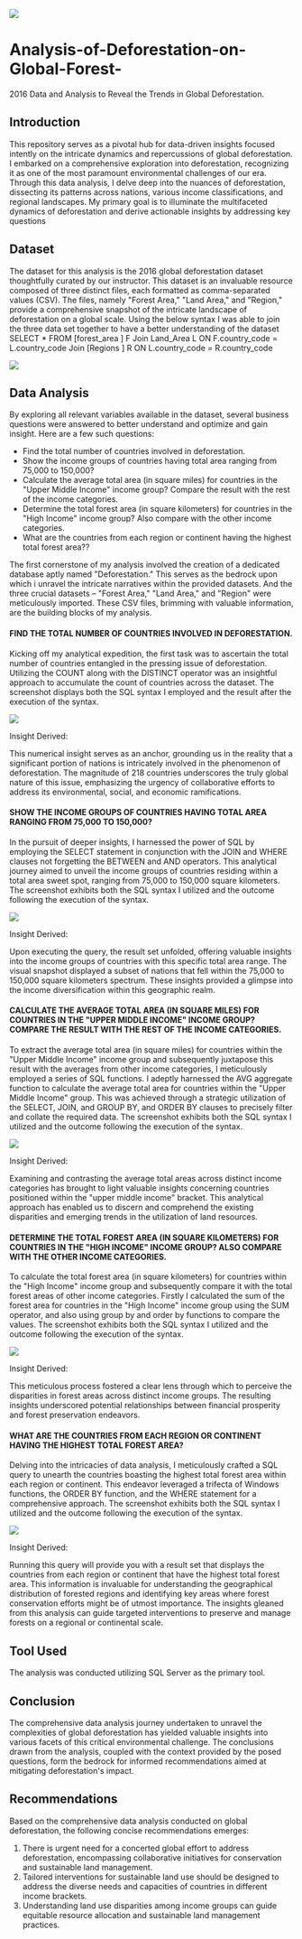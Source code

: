 ![](Deforest1.jpg)
# Analysis-of-Deforestation-on-Global-Forest-
2016 Data and Analysis to Reveal the Trends in Global Deforestation.

## Introduction
This repository serves as a pivotal hub for data-driven insights focused intently on the intricate dynamics and repercussions of global deforestation. I embarked on a comprehensive exploration into deforestation, recognizing it as one of the most paramount environmental challenges of our era. Through this data analysis, I delve deep into the nuances of deforestation, dissecting its patterns across nations, various income classifications, and regional landscapes. My primary goal is to illuminate the multifaceted dynamics of deforestation and derive actionable insights by addressing key questions

## Dataset 
The dataset for this analysis is the 2016 global deforestation dataset thoughtfully curated by our instructor. This dataset is an invaluable resource composed of three distinct files, each formatted as comma-separated values (CSV). The files, namely "Forest Area," "Land Area," and "Region," provide a comprehensive snapshot of the intricate landscape of deforestation on a global scale.  Using the below syntax I was able to join the three data set together to have a better understanding of the dataset 
SELECT * FROM [forest_area ] F Join Land_Area L ON F.country_code = L.country_code Join [Regions ] R ON L.country_code = R.country_code

![](Dataset.jpg)

## Data Analysis 
By exploring all relevant variables available in the dataset, several business questions were answered to better understand and optimize and gain insight. Here are a few such questions:
-	Find the total number of countries involved in deforestation. 
-	Show the income groups of countries having total area ranging from 75,000 to 150,000?
-	Calculate the average total area (in square miles) for countries in the "Upper Middle Income" income group?  Compare the result with the rest of the income categories.
-	Determine the total forest area (in square kilometers) for countries in the "High Income" income group? Also compare with the other income categories. 
-	What are the countries from each region or continent having the highest total forest area?? 

The first cornerstone of my analysis involved the creation of a dedicated database aptly named "Deforestation." This serves as the bedrock upon which i unravel the intricate narratives within the provided datasets.  And the three crucial datasets – "Forest Area," "Land Area," and "Region"   were meticulously imported. These CSV files, brimming with valuable information, are the building blocks of my analysis. 

#### FIND THE TOTAL NUMBER OF COUNTRIES INVOLVED IN DEFORESTATION.
  
Kicking off my analytical expedition, the first task was to ascertain the total number of countries entangled in the pressing issue of deforestation. Utilizing the COUNT along with the DISTINCT operator was an insightful approach to accumulate the count of countries across the dataset. The screenshot displays both the SQL syntax I employed and the result after the execution of the syntax.

![](TotoalNumber.jpg)

Insight Derived:
 
This numerical insight serves as an anchor, grounding us in the reality that a significant portion of nations is intricately involved in the phenomenon of deforestation. The magnitude of 218 countries underscores the truly global nature of this issue, emphasizing the urgency of collaborative efforts to address its environmental, social, and economic ramifications.

#### SHOW THE INCOME GROUPS OF COUNTRIES HAVING TOTAL AREA RANGING FROM 75,000 TO 150,000?
  
In the pursuit of deeper insights, I harnessed the power of SQL by employing the SELECT statement in conjunction with the JOIN and WHERE clauses not forgetting the BETWEEN and  AND  operators. This analytical journey aimed to unveil the income groups of countries residing within a total area sweet spot, ranging from 75,000 to 150,000 square kilometers. The screenshot exhibits both the SQL syntax I utilized and the outcome following the execution of the syntax.

![](IncomeGroup.jpg)

Insight Derived:

Upon executing the query, the result set unfolded, offering valuable insights into the income groups of countries with this specific total area range. The visual snapshot displayed a subset of nations that fell within the 75,000 to 150,000 square kilometers spectrum. These insights provided a glimpse into the income diversification within this geographic realm.

#### CALCULATE THE AVERAGE TOTAL AREA (IN SQUARE MILES) FOR COUNTRIES IN THE "UPPER MIDDLE INCOME" INCOME GROUP?  COMPARE THE RESULT WITH THE REST OF THE INCOME CATEGORIES.

To extract the average total area (in square miles) for countries within the "Upper Middle Income" income group and subsequently juxtapose this result with the averages from other income categories, I meticulously employed a series of SQL functions. I adeptly harnessed the AVG aggregate function to calculate the average total area for countries within the "Upper Middle Income" group. This was achieved through a strategic utilization of the SELECT, JOIN, and GROUP BY, and ORDER BY clauses to precisely filter and collate the required data.  The screenshot exhibits both the SQL syntax I utilized and the outcome following the execution of the syntax.

![](AverageTotalArea.jpg)

Insight Derived:

Examining and contrasting the average total areas across distinct income categories has brought to light valuable insights concerning countries positioned within the "upper middle income" bracket. This analytical approach has enabled us to discern and comprehend the existing disparities and emerging trends in the utilization of land resources.

#### DETERMINE THE TOTAL FOREST AREA (IN SQUARE KILOMETERS) FOR COUNTRIES IN THE "HIGH INCOME" INCOME GROUP? ALSO COMPARE WITH THE OTHER INCOME CATEGORIES. 

To calculate the total forest area (in square kilometers) for countries within the "High Income" income group and subsequently compare it with the total forest areas of other income categories. Firstly I calculated the sum of the forest area for countries in the "High Income" income group using the SUM operator, and also using group by and order by functions to compare the values. The screenshot exhibits both the SQL syntax I utilized and the outcome following the execution of the syntax.

![](TotalForestArea.jpg)

Insight Derived:

This meticulous process fostered a clear lens through which to perceive the disparities in forest areas across distinct income groups. The resulting insights underscored potential relationships between financial prosperity and forest preservation endeavors. 

#### WHAT ARE THE COUNTRIES FROM EACH REGION OR CONTINENT HAVING THE HIGHEST TOTAL FOREST AREA?
	 
Delving into the intricacies of data analysis, I meticulously crafted a SQL query to unearth the countries boasting the highest total forest area within each region or continent. This endeavor leveraged a trifecta of Windows functions, the ORDER BY function, and the WHERE statement for a comprehensive approach. The screenshot exhibits both the SQL syntax I utilized and the outcome following the execution of the syntax.

![](CountryFromRegion.jpg)

Insight Derived:

Running this query will provide you with a result set that displays the countries from each region or continent that have the highest total forest area. This information is invaluable for understanding the geographical distribution of forested regions and identifying key areas where forest conservation efforts might be of utmost importance. The insights gleaned from this analysis can guide targeted interventions to preserve and manage forests on a regional or continental scale.

## Tool Used 
The analysis was conducted utilizing SQL Server as the primary tool.

## Conclusion 
The comprehensive data analysis journey undertaken to unravel the complexities of global deforestation has yielded valuable insights into various facets of this critical environmental challenge. The conclusions drawn from the analysis, coupled with the context provided by the posed questions, form the bedrock for informed recommendations aimed at mitigating deforestation's impact.



## Recommendations 
Based on the comprehensive data analysis conducted on global deforestation, the following concise recommendations emerges:

1. There is urgent need for a concerted global effort to address deforestation, encompassing collaborative initiatives for conservation and sustainable land management.
2. Tailored interventions for sustainable land use should be designed to address the diverse needs and capacities of countries in different income brackets.
3. Understanding land use disparities among income groups can guide equitable resource allocation and sustainable land management practices.



